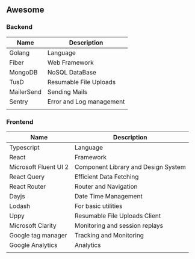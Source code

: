 ## Awesome

### Backend

| Name       | Description              |
| ---------- | ------------------------ |
| Golang     | Language                 |
| Fiber      | Web Framework            |
| MongoDB    | NoSQL DataBase           |
| TusD       | Resumable File Uploads   |
| MailerSend | Sending Mails            |
| Sentry     | Error and Log management |
|            |                          |

### Frontend

| Name                  | Description                         |
| --------------------- | ----------------------------------- |
| Typescript            | Language                            |
| React                 | Framework                           |
| Microsoft Fluent UI 2 | Component Library and Design System |
| React Query           | Efficient Data Fetching             |
| React Router          | Router and Navigation               |
| Dayjs                 | Date Time Management                |
| Lodash                | For basic utilities                 |
| Uppy                  | Resumable File Uploads Client       |
| Microsoft Clarity     | Monitoring and session replays      |
| Google tag manager    | Tracking and Monitoring             |
| Google Analytics      | Analytics                           |
|                       |                                     |
